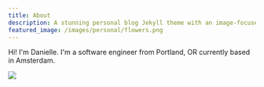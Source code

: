 ```yaml
---
title: About 
description: A stunning personal blog Jekyll theme with an image-focused design.
featured_image: /images/personal/flowers.png
---
```


Hi! I'm Danielle. I'm a software engineer from Portland, OR currently based in Amsterdam.

![](/images/personal/prague.jpg)

